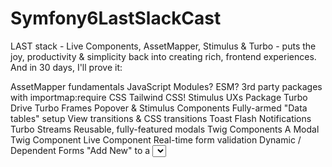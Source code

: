 # Symfony6LastSlackCast

LAST stack - Live Components, AssetMapper, Stimulus & Turbo - puts the joy, productivity & simplicity back into creating rich, frontend experiences. And in 30 days, I'll prove it:

AssetMapper fundamentals
JavaScript Modules? ESM?
3rd party packages with importmap:require
CSS
Tailwind CSS!
Stimulus
UXs Package
Turbo Drive
Turbo Frames
Popover & Stimulus Components
Fully-armed "Data tables" setup
View transitions & CSS transitions
Toast Flash Notifications
Turbo Streams
Reusable, fully-featured modals
Twig Components
A Modal Twig Component
Live Component
Real-time form validation
Dynamic / Dependent Forms
"Add New" to a <select> element from a form
Testing Twig Components & Live Components
Functional testing with JavaScript
Flowbite Bonus
